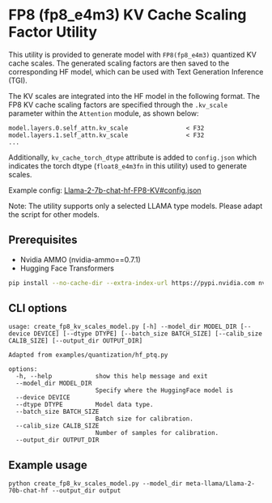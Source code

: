 # FP8 (fp8_e4m3) KV Cache Scaling Factor Utility

This utility is provided to generate model with `FP8(fp8_e4m3)` quantized KV cache scales. The generated scaling factors are then saved to the corresponding HF model, which can be used with Text Generation Inference (TGI).

The KV scales are integrated into the HF model in the following format. The FP8 KV cache scaling factors are specified through the `.kv_scale` parameter within the `Attention` module, as shown below:


```
model.layers.0.self_attn.kv_scale                < F32
model.layers.1.self_attn.kv_scale                < F32
...
```

Additionally, `kv_cache_torch_dtype` attribute is added to `config.json` which indicates the torch dtype (`float8_e4m3fn` in this utility) used to generate scales.

Example config: [Llama-2-7b-chat-hf-FP8-KV#config.json](https://huggingface.co/mohitsha/Llama-2-7b-chat-hf-FP8-KV/blob/main/config.json#L14)

Note: The utility supports only a selected LLAMA type models. Please adapt the script for other models.

## Prerequisites

- Nvidia AMMO (nvidia-ammo==0.7.1)
- Hugging Face Transformers

```bash
pip install --no-cache-dir --extra-index-url https://pypi.nvidia.com nvidia-ammo==0.7.1
```

## CLI options
```
usage: create_fp8_kv_scales_model.py [-h] --model_dir MODEL_DIR [--device DEVICE] [--dtype DTYPE] [--batch_size BATCH_SIZE] [--calib_size CALIB_SIZE] [--output_dir OUTPUT_DIR]

Adapted from examples/quantization/hf_ptq.py

options:
  -h, --help            show this help message and exit
  --model_dir MODEL_DIR
                        Specify where the HuggingFace model is
  --device DEVICE
  --dtype DTYPE         Model data type.
  --batch_size BATCH_SIZE
                        Batch size for calibration.
  --calib_size CALIB_SIZE
                        Number of samples for calibration.
  --output_dir OUTPUT_DIR

```

## Example usage
```
python create_fp8_kv_scales_model.py --model_dir meta-llama/Llama-2-70b-chat-hf --output_dir output
```
